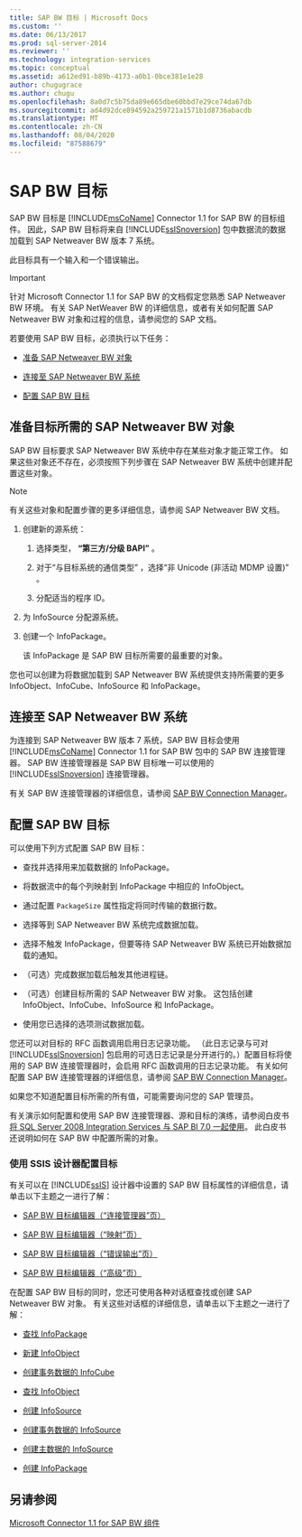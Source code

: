 ```yaml
---
title: SAP BW 目标 | Microsoft Docs
ms.custom: ''
ms.date: 06/13/2017
ms.prod: sql-server-2014
ms.reviewer: ''
ms.technology: integration-services
ms.topic: conceptual
ms.assetid: a612ed91-b89b-4173-a0b1-0bce381e1e28
author: chugugrace
ms.author: chugu
ms.openlocfilehash: 8a0d7c5b75da89e665dbe60bbd7e29ce74da67db
ms.sourcegitcommit: ad4d92dce894592a259721a1571b1d8736abacdb
ms.translationtype: MT
ms.contentlocale: zh-CN
ms.lasthandoff: 08/04/2020
ms.locfileid: "87588679"
---
```

# <a name="sap-bw-destination"></a>SAP BW 目标
  SAP BW 目标是 [!INCLUDE[msCoName](../../includes/msconame-md.md)] Connector 1.1 for SAP BW 的目标组件。 因此，SAP BW 目标将来自 [!INCLUDE[ssISnoversion](../../includes/ssisnoversion-md.md)] 包中数据流的数据加载到 SAP Netweaver BW 版本 7 系统。  
  
 此目标具有一个输入和一个错误输出。  
  
> [!IMPORTANT]  
>  针对 Microsoft Connector 1.1 for SAP BW 的文档假定您熟悉 SAP Netweaver BW 环境。 有关 SAP NetWeaver BW 的详细信息，或者有关如何配置 SAP Netweaver BW 对象和过程的信息，请参阅您的 SAP 文档。  
  
 若要使用 SAP BW 目标，必须执行以下任务：  
  
-   [准备 SAP Netweaver BW 对象](#bkmk_Prepare_Objects)  
  
-   [连接至 SAP Netweaver BW 系统](#bkmk_Connect_Database)  
  
-   [配置 SAP BW 目标](#bkmk_Configure_Destination)  
  
##  <a name="preparing-the-sap-netweaver-bw-objects-that-the-destination-requires"></a><a name="bkmk_Prepare_Objects"></a> 准备目标所需的 SAP Netweaver BW 对象  
 SAP BW 目标要求 SAP Netweaver BW 系统中存在某些对象才能正常工作。 如果这些对象还不存在，必须按照下列步骤在 SAP Netweaver BW 系统中创建并配置这些对象。  
  
> [!NOTE]  
>  有关这些对象和配置步骤的更多详细信息，请参阅 SAP Netweaver BW 文档。  
  
1.  创建新的源系统：  
  
    1.  选择类型， **“第三方/分级 BAPI”** 。  
  
    2.  对于“与目标系统的通信类型”  ，选择“非 Unicode (非活动 MDMP 设置)”  。  
  
    3.  分配适当的程序 ID。  
  
2.  为 InfoSource 分配源系统。  
  
3.  创建一个 InfoPackage。  
  
     该 InfoPackage 是 SAP BW 目标所需要的最重要的对象。  
  
 您也可以创建为将数据加载到 SAP Netweaver BW 系统提供支持所需要的更多 InfoObject、InfoCube、InfoSource 和 InfoPackage。  
  
##  <a name="connecting-to-the-sap-netweaver-bw-system"></a><a name="bkmk_Connect_Database"></a> 连接至 SAP Netweaver BW 系统  
 为连接到 SAP Netweaver BW 版本 7 系统，SAP BW 目标会使用 [!INCLUDE[msCoName](../../includes/msconame-md.md)] Connector 1.1 for SAP BW 包中的 SAP BW 连接管理器。 SAP BW 连接管理器是 SAP BW 目标唯一可以使用的 [!INCLUDE[ssISnoversion](../../includes/ssisnoversion-md.md)] 连接管理器。  
  
 有关 SAP BW 连接管理器的详细信息，请参阅 [SAP BW Connection Manager](../connection-manager/sap-bw-connection-manager.md)。  
  
##  <a name="configuring-the-sap-bw-destination"></a><a name="bkmk_Configure_Destination"></a> 配置 SAP BW 目标  
 可以使用下列方式配置 SAP BW 目标：  
  
-   查找并选择用来加载数据的 InfoPackage。  
  
-   将数据流中的每个列映射到 InfoPackage 中相应的 InfoObject。  
  
-   通过配置 `PackageSize` 属性指定将同时传输的数据行数。  
  
-   选择等到 SAP Netweaver BW 系统完成数据加载。  
  
-   选择不触发 InfoPackage，但要等待 SAP Netweaver BW 系统已开始数据加载的通知。  
  
-   （可选）完成数据加载后触发其他进程链。  
  
-   （可选）创建目标所需的 SAP Netweaver BW 对象。 这包括创建 InfoObject、InfoCube、InfoSource 和 InfoPackage。  
  
-   使用您已选择的选项测试数据加载。  
  
 您还可以对目标的 RFC 函数调用启用日志记录功能。 （此日志记录与可对 [!INCLUDE[ssISnoversion](../../includes/ssisnoversion-md.md)] 包启用的可选日志记录是分开进行的。）配置目标将使用的 SAP BW 连接管理器时，会启用 RFC 函数调用的日志记录功能。 有关如何配置 SAP BW 连接管理器的详细信息，请参阅 [SAP BW Connection Manager](../connection-manager/sap-bw-connection-manager.md)。  
  
 如果您不知道配置目标所需的所有值，可能需要询问您的 SAP 管理员。  
  
 有关演示如何配置和使用 SAP BW 连接管理器、源和目标的演练，请参阅白皮书 [将 SQL Server 2008 Integration Services 与 SAP BI 7.0 一起使用](https://go.microsoft.com/fwlink/?LinkID=137090)。 此白皮书还说明如何在 SAP BW 中配置所需的对象。  
  
### <a name="using-the-ssis-designer-to-configure-the-destination"></a>使用 SSIS 设计器配置目标  
 有关可以在 [!INCLUDE[ssIS](../../includes/ssis-md.md)] 设计器中设置的 SAP BW 目标属性的详细信息，请单击以下主题之一进行了解：  
  
-   [SAP BW 目标编辑器（“连接管理器”页）](sap-bw-destination-editor-connection-manager-page.md)  
  
-   [SAP BW 目标编辑器（“映射”页）](sap-bw-destination-editor-mappings-page.md)  
  
-   [SAP BW 目标编辑器（“错误输出”页）](sap-bw-destination-editor-error-output-page.md)  
  
-   [SAP BW 目标编辑器（“高级”页）](sap-bw-destination-editor-advanced-page.md)  
  
 在配置 SAP BW 目标的同时，您还可使用各种对话框查找或创建 SAP Netweaver BW 对象。 有关这些对话框的详细信息，请单击以下主题之一进行了解：  
  
-   [查找 InfoPackage](look-up-infopackage.md)  
  
-   [新建 InfoObject](create-new-infoobject.md)  
  
-   [创建事务数据的 InfoCube](create-infocube-for-transaction-data.md)  
  
-   [查找 InfoObject](look-up-infoobject.md)  
  
-   [创建 InfoSource](create-infosource.md)  
  
-   [创建事务数据的 InfoSource](create-infosource-for-transaction-data.md)  
  
-   [创建主数据的 InfoSource](create-infosource-for-master-data.md)  
  
-   [创建 InfoPackage](create-infopackage.md)  
  
## <a name="see-also"></a>另请参阅  
 [Microsoft Connector 1.1 for SAP BW 组件](../microsoft-connector-for-sap-bw-components.md)  
  
  
